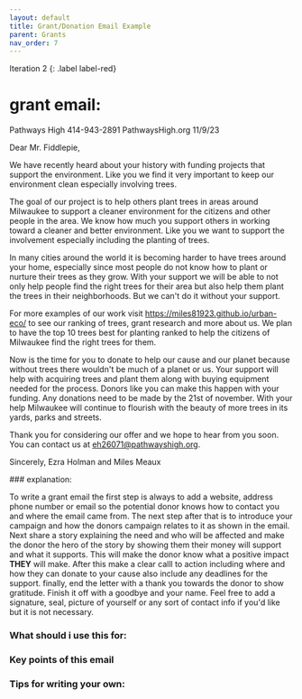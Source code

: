 ```yaml
---
layout: default
title: Grant/Donation Email Example
parent: Grants
nav_order: 7
---
```

Iteration 2
{: .label label-red}
# grant email:
<div class="code-example" markdown="1">
	Pathways High
414-943-2891
PathwaysHigh.org
11/9/23

Dear Mr. Fiddlepie,

We have recently heard about your history with funding projects that support the environment. Like you we find it very important to keep our environment clean especially involving trees.

The goal of our project is to help others plant trees in areas around Milwaukee to support a cleaner environment for the citizens and other people in the area. We know how much you support others in working toward a cleaner and better environment. Like you we want to support the involvement especially including the planting of trees. 

In many cities around the world it is becoming harder to have trees around your home, especially since most people do not know how to plant or nurture their trees as they grow. With your support we will be able to not only help people find the right trees for their area but also help them plant the trees in their neighborhoods. But we can't do it without your support. 

For more examples of our work visit https://miles81923.github.io/urban-eco/ to see our ranking of trees, grant research and more about us. We plan to have the top 10 trees best for planting ranked to help the citizens of Milwaukee find the right trees for them.

Now is the time for you to donate to help our cause and our planet because without trees there wouldn't be much of a planet or us. Your support will help with acquiring trees and plant them along with buying equipment needed for the process. Donors like you can make this happen with your funding. Any donations need to be made by the 21st of november. With your help Milwaukee will continue to flourish with the beauty of more trees in its yards, parks and streets.

Thank you for considering our offer and we hope to hear from you soon. You can contact us at eh26071@pathwayshigh.org.

Sincerely,
Ezra Holman and Miles Meaux

</div>
### explanation:

To write a grant email the first step is always to add a website, address phone number or email so the potential donor knows how to contact you and where the email came from. The next step after that is to introduce your campaign and how the donors campaign relates to it as shown in the email. Next share a story explaining the need and who will be affected and make the donor the hero of the story by showing them their money will support and what it supports. This will make the donor know what a positive impact <b>THEY</b> will make. After this make a clear calll to action including where and how they can donate to your cause also include any deadlines for the support. finally, end the letter with a thank you towards the donor to show gratitude. Finish it off with a goodbye and your name. Feel free to add a signature, seal, picture of yourself or any sort of contact info if you'd like but it is not necessary.

### What should i use this for: 

###	Key points of this email

###	Tips for writing your own: